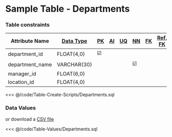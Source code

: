 # Sample Table - Departments

### Table constraints
| Attribute Name  | [Data Type][DT] | [PK][PK]                | [AI][AI] | [UQ][UQ] | [NN][NN]                | [FK][FK] | [Ref. FK][RefFK] |
|-----------------|-----------------|-------------------------|----------|----------|-------------------------|----------|------------------|
| department_id   | FLOAT(4,0)      | :ballot_box_with_check: |          |          |                         |          |                  |
| department_name | VARCHAR(30)     |                         |          |          | :ballot_box_with_check: |          |                  |
| manager_id      | FLOAT(6,0)      |                         |          |          |                         |          |                  |
| location_id     | FLOAT(4,0)      |                         |          |          |                         |          |                  |

[DT]: /Overall/DataType/
[PK]: /Overall/Table/#primary-key-pk
[AI]: /Overall/Table/#automatic-incremental-ai
[UQ]: /Overall/Table/#unique-uq-not-null-nn
[NN]: /Overall/Table/#unique-uq-not-null-nn
[FK]: /Overall/Table/#foreign-key-fk
[RefFK]: /Overall/Table/#reference-foreign-key-ref-fk

<<< @/code/Table-Create-Scripts/Departments.sql

### Data Values
or download a [CSV file][CSV]

<<< @/code/Table-Values/Departments.sql

[CSV]: https://raw.githubusercontent.com/Kuma-Cheatsheet/sql/master/code/Table-Values/Departments.csv
